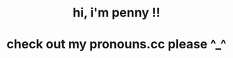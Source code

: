 # <p align="center">  hi, i'm penny !! </p>
# <p align="center">  check out my pronouns.cc please ^_^ </p>
